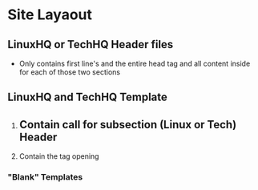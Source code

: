 # Site Layaout
## LinuxHQ or TechHQ Header files 
- Only contains first line's <html> and the entire head tag and all content inside <head> for each of those two sections 

## LinuxHQ and TechHQ Template 
1. Contain call for subsection (Linux or Tech) Header 
    - 
2. Contain the <body> tag opening 

### "Blank" Templates 